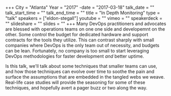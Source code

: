 +++
City = "Atlanta"
Year = "2017"
-date = "2017-03-18"
talk_date = ""
talk_start_time = ""
talk_end_time = ""
title = "In Depth Monitoring"
type = "talk"
speakers = ["eldon-stegall"]
youtube = ""
vimeo = ""
speakerdeck = ""
slideshare = ""
slides = ""
+++
Many DevOps practitioners and advocates are blessed with operations
teams on one one side and developemnt on the other. Some control the
budget for dedicated hardware and support contracts for the tools they
utilize. This can contrast sharply with small companies where DevOps is
the only team out of necessity, and budgets can be lean. Fortunately, no
company is too small to start leveraging DevOps methodologies for faster
development _and_ better uptime.

Is this talk, we'll talk about some techniques that smaller teams can
use, and how those techniques can evolve over time to soothe the pain
and surface the assumptions that are embedded in the tangled webs we
weave. Real-life case studies will provide the seasoning for some of
these techniques, and hopefully avert a pager buzz or two along the way.
